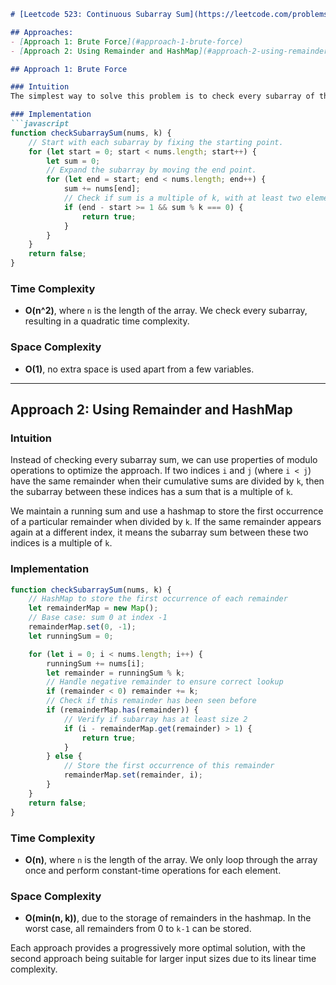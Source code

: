 ```markdown
# [Leetcode 523: Continuous Subarray Sum](https://leetcode.com/problems/continuous-subarray-sum/)

## Approaches:
- [Approach 1: Brute Force](#approach-1-brute-force)
- [Approach 2: Using Remainder and HashMap](#approach-2-using-remainder-and-hashmap)

## Approach 1: Brute Force

### Intuition
The simplest way to solve this problem is to check every subarray of the given array `nums`. For each subarray, calculate its sum and check if the sum is a multiple of `k`. This approach is straightforward but can be inefficient for large arrays due to its time complexity.

### Implementation
```javascript
function checkSubarraySum(nums, k) {
    // Start with each subarray by fixing the starting point.
    for (let start = 0; start < nums.length; start++) {
        let sum = 0;
        // Expand the subarray by moving the end point.
        for (let end = start; end < nums.length; end++) {
            sum += nums[end];
            // Check if sum is a multiple of k, with at least two elements.
            if (end - start >= 1 && sum % k === 0) {
                return true;
            }
        }
    }
    return false;
}
```

### Time Complexity
- **O(n^2)**, where `n` is the length of the array. We check every subarray, resulting in a quadratic time complexity.

### Space Complexity
- **O(1)**, no extra space is used apart from a few variables.

---

## Approach 2: Using Remainder and HashMap

### Intuition
Instead of checking every subarray sum, we can use properties of modulo operations to optimize the approach. If two indices `i` and `j` (where `i < j`) have the same remainder when their cumulative sums are divided by `k`, then the subarray between these indices has a sum that is a multiple of `k`.

We maintain a running sum and use a hashmap to store the first occurrence of a particular remainder when divided by `k`. If the same remainder appears again at a different index, it means the subarray sum between these two indices is a multiple of `k`.

### Implementation
```javascript
function checkSubarraySum(nums, k) {
    // HashMap to store the first occurrence of each remainder
    let remainderMap = new Map();
    // Base case: sum 0 at index -1
    remainderMap.set(0, -1);
    let runningSum = 0;

    for (let i = 0; i < nums.length; i++) {
        runningSum += nums[i];
        let remainder = runningSum % k;
        // Handle negative remainder to ensure correct lookup
        if (remainder < 0) remainder += k;
        // Check if this remainder has been seen before
        if (remainderMap.has(remainder)) {
            // Verify if subarray has at least size 2
            if (i - remainderMap.get(remainder) > 1) {
                return true;
            }
        } else {
            // Store the first occurrence of this remainder
            remainderMap.set(remainder, i);
        }
    }
    return false;
}
```

### Time Complexity
- **O(n)**, where `n` is the length of the array. We only loop through the array once and perform constant-time operations for each element.

### Space Complexity
- **O(min(n, k))**, due to the storage of remainders in the hashmap. In the worst case, all remainders from 0 to `k-1` can be stored.

Each approach provides a progressively more optimal solution, with the second approach being suitable for larger input sizes due to its linear time complexity.
```

